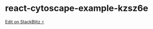 # react-cytoscape-example-kzsz6e

[Edit on StackBlitz ⚡️](https://stackblitz.com/edit/react-cytoscape-example-kzsz6e)
